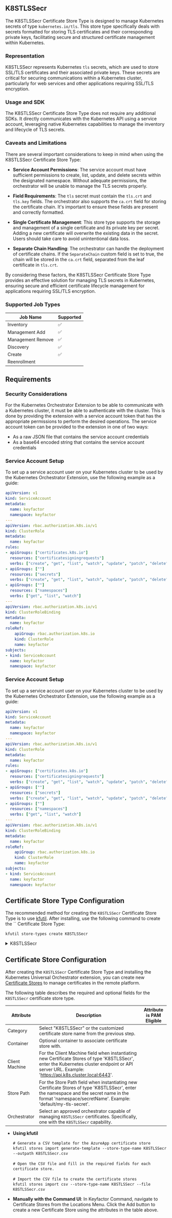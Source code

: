 ## K8STLSSecr

The K8STLSSecr Certificate Store Type is designed to manage Kubernetes secrets of type `kubernetes.io/tls`. This store type specifically deals with secrets formatted for storing TLS certificates and their corresponding private keys, facilitating secure and structured certificate management within Kubernetes.

### Representation

K8STLSSecr represents Kubernetes `tls` secrets, which are used to store SSL/TLS certificates and their associated private keys. These secrets are critical for securing communications within a Kubernetes cluster, particularly for web services and other applications requiring SSL/TLS encryption.

### Usage and SDK

The K8STLSSecr Certificate Store Type does not require any additional SDKs. It directly communicates with the Kubernetes API using a service account, leveraging native Kubernetes capabilities to manage the inventory and lifecycle of TLS secrets.

### Caveats and Limitations

There are several important considerations to keep in mind when using the K8STLSSecr Certificate Store Type:

- **Service Account Permissions**: The service account must have sufficient permissions to create, list, update, and delete secrets within the designated namespace. Without adequate permissions, the orchestrator will be unable to manage the TLS secrets properly.

- **Field Requirements**: The `tls` secret must contain the `tls.crt` and `tls.key` fields. The orchestrator also supports the `ca.crt` field for storing the certificate chain. It's important to ensure these fields are present and correctly formatted.

- **Single Certificate Management**: This store type supports the storage and management of a single certificate and its private key per secret. Adding a new certificate will overwrite the existing data in the secret. Users should take care to avoid unintentional data loss.

- **Separate Chain Handling**: The orchestrator can handle the deployment of certificate chains. If the `SeparateChain` custom field is set to true, the chain will be stored in the `ca.crt` field, separated from the leaf certificate in `tls.crt`.

By considering these factors, the K8STLSSecr Certificate Store Type provides an effective solution for managing TLS secrets in Kubernetes, ensuring secure and efficient certificate lifecycle management for applications requiring SSL/TLS encryption.



### Supported Job Types

| Job Name | Supported |
| -------- | --------- |
| Inventory | ✅ |
| Management Add | ✅ |
| Management Remove | ✅ |
| Discovery | ✅ |
| Create | ✅ |
| Reenrollment |  |

## Requirements

### Security Considerations
For the Kubernetes Orchestrator Extension to be able to communicate with a Kubernetes cluster, it must
be able to authenticate with the cluster.  This is done by providing the extension with a service account
token that has the appropriate permissions to perform the desired operations. The service account token
can be provided to the extension in one of two ways:
- As a raw JSON file that contains the service account credentials
- As a base64 encoded string that contains the service account credentials

### Service Account Setup
To set up a service account user on your Kubernetes cluster to be used by the Kubernetes Orchestrator Extension, use the following example as a guide:
```yaml
apiVersion: v1
kind: ServiceAccount
metadata:
  name: keyfactor
  namespace: keyfactor
---
apiVersion: rbac.authorization.k8s.io/v1
kind: ClusterRole
metadata:
  name: keyfactor
rules:
- apiGroups: ["certificates.k8s.io"]
  resources: ["certificatesigningrequests"]
  verbs: ["create", "get", "list", "watch", "update", "patch", "delete"]
- apiGroups: [""]
  resources: ["secrets"]
  verbs: ["create", "get", "list", "watch", "update", "patch", "delete"]
- apiGroups: [""]
  resources: ["namespaces"]
  verbs: ["get", "list", "watch"]
---
apiVersion: rbac.authorization.k8s.io/v1
kind: ClusterRoleBinding
metadata:
  name: keyfactor
roleRef:
    apiGroup: rbac.authorization.k8s.io
    kind: ClusterRole
    name: keyfactor
subjects:
- kind: ServiceAccount
  name: keyfactor
  namespace: keyfactor
```

### Service Account Setup
To set up a service account user on your Kubernetes cluster to be used by the Kubernetes Orchestrator Extension, use the following example as a guide:
```yaml
apiVersion: v1
kind: ServiceAccount
metadata:
  name: keyfactor
  namespace: keyfactor
---
apiVersion: rbac.authorization.k8s.io/v1
kind: ClusterRole
metadata:
  name: keyfactor
rules:
- apiGroups: ["certificates.k8s.io"]
  resources: ["certificatesigningrequests"]
  verbs: ["create", "get", "list", "watch", "update", "patch", "delete"]
- apiGroups: [""]
  resources: ["secrets"]
  verbs: ["create", "get", "list", "watch", "update", "patch", "delete"]
- apiGroups: [""]
  resources: ["namespaces"]
  verbs: ["get", "list", "watch"]
---
apiVersion: rbac.authorization.k8s.io/v1
kind: ClusterRoleBinding
metadata:
  name: keyfactor
roleRef:
    apiGroup: rbac.authorization.k8s.io
    kind: ClusterRole
    name: keyfactor
subjects:
- kind: ServiceAccount
  name: keyfactor
  namespace: keyfactor
```



## Certificate Store Type Configuration

The recommended method for creating the `K8STLSSecr` Certificate Store Type is to use [kfutil](https://github.com/Keyfactor/kfutil). After installing, use the following command to create the `` Certificate Store Type:

```shell
kfutil store-types create K8STLSSecr
```

<details><summary>K8STLSSecr</summary>

Create a store type called `K8STLSSecr` with the attributes in the tables below:

### Basic Tab
| Attribute | Value | Description |
| --------- | ----- | ----- |
| Name | K8STLSSecr | Display name for the store type (may be customized) |
| Short Name | K8STLSSecr | Short display name for the store type |
| Capability | K8STLSSecr | Store type name orchestrator will register with. Check the box to allow entry of value |
| Supported Job Types (check the box for each) | Add, Discovery, Remove | Job types the extension supports |
| Supports Add | ✅ | Check the box. Indicates that the Store Type supports Management Add |
| Supports Remove | ✅ | Check the box. Indicates that the Store Type supports Management Remove |
| Supports Discovery | ✅ | Check the box. Indicates that the Store Type supports Discovery |
| Supports Reenrollment |  |  Indicates that the Store Type supports Reenrollment |
| Supports Create | ✅ | Check the box. Indicates that the Store Type supports store creation |
| Needs Server | ✅ | Determines if a target server name is required when creating store |
| Blueprint Allowed |  | Determines if store type may be included in an Orchestrator blueprint |
| Uses PowerShell |  | Determines if underlying implementation is PowerShell |
| Requires Store Password |  | Determines if a store password is required when configuring an individual store. |
| Supports Entry Password |  | Determines if an individual entry within a store can have a password. |

The Basic tab should look like this:

![K8STLSSecr Basic Tab](../docsource/images/K8STLSSecr-basic-store-type-dialog.png)

### Advanced Tab
| Attribute | Value | Description |
| --------- | ----- | ----- |
| Supports Custom Alias | Forbidden | Determines if an individual entry within a store can have a custom Alias. |
| Private Key Handling | Optional | This determines if Keyfactor can send the private key associated with a certificate to the store. Required because IIS certificates without private keys would be invalid. |
| PFX Password Style | Default | 'Default' - PFX password is randomly generated, 'Custom' - PFX password may be specified when the enrollment job is created (Requires the Allow Custom Password application setting to be enabled.) |

The Advanced tab should look like this:

![K8STLSSecr Advanced Tab](../docsource/images/K8STLSSecr-advanced-store-type-dialog.png)

### Custom Fields Tab
Custom fields operate at the certificate store level and are used to control how the orchestrator connects to the remote target server containing the certificate store to be managed. The following custom fields should be added to the store type:

| Name | Display Name | Type | Default Value/Options | Required | Description |
| ---- | ------------ | ---- | --------------------- | -------- | ----------- |


The Custom Fields tab should look like this:

![K8STLSSecr Custom Fields Tab](../docsource/images/K8STLSSecr-custom-fields-store-type-dialog.png)



</details>

## Certificate Store Configuration

After creating the `K8STLSSecr` Certificate Store Type and installing the Kubernetes Universal Orchestrator extension, you can create new [Certificate Stores](https://software.keyfactor.com/Core-OnPrem/Current/Content/ReferenceGuide/Certificate%20Stores.htm?Highlight=certificate%20store) to manage certificates in the remote platform.

The following table describes the required and optional fields for the `K8STLSSecr` certificate store type.

| Attribute | Description | Attribute is PAM Eligible |
| --------- | ----------- | ------------------------- |
| Category | Select "K8STLSSecr" or the customized certificate store name from the previous step. | |
| Container | Optional container to associate certificate store with. | |
| Client Machine | For the Client Machine field when instantiating new Certificate Stores of type 'K8STLSSecr', enter the Kubernetes cluster endpoint or API server URL. Example: 'https://api.k8s.cluster.local:6443'. | |
| Store Path | For the Store Path field when instantiating new Certificate Stores of type 'K8STLSSecr', enter the namespace and the secret name in the format 'namespace/secretName'. Example: 'default/my-tls-secret'. | |
| Orchestrator | Select an approved orchestrator capable of managing `K8STLSSecr` certificates. Specifically, one with the `K8STLSSecr` capability. | |

* **Using kfutil**

    ```shell
    # Generate a CSV template for the AzureApp certificate store
    kfutil stores import generate-template --store-type-name K8STLSSecr --outpath K8STLSSecr.csv

    # Open the CSV file and fill in the required fields for each certificate store.

    # Import the CSV file to create the certificate stores
    kfutil stores import csv --store-type-name K8STLSSecr --file K8STLSSecr.csv
    ```

* **Manually with the Command UI**: In Keyfactor Command, navigate to Certificate Stores from the Locations Menu. Click the Add button to create a new Certificate Store using the attributes in the table above.